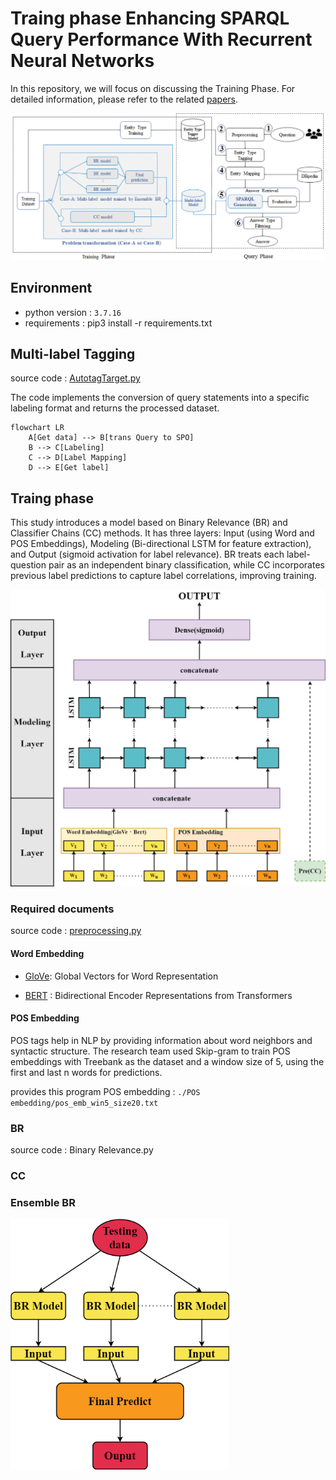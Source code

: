 # Traing phase Enhancing SPARQL Query Performance With Recurrent Neural Networks


In this repository, we will focus on discussing the Training Phase. For detailed information, please refer to the related [papers](https://github.com/hsjinde/Enhancing-SPARQL-Query-Performance-With-Recurrent-Neural-Networks).

<img src="./assets/Architecture of the proposed approach.png"></img>

## Environment

- python version : `3.7.16`
- requirements : pip3 install -r requirements.txt

## Multi-label Tagging

source code : [AutotagTarget.py](https://github.com/hsjinde/Traing-phase-Enhancing-SPARQL-Query-Performance-With-Recurrent-Neural-Networks/blob/main/AutotagTarget.py)

The code implements the conversion of query statements into a specific labeling format and returns the processed dataset.


```mermaid
flowchart LR
    A[Get data] --> B[trans Query to SPO]
    B --> C[Labeling]
    C --> D[Label Mapping]
    D --> E[Get label]
```

## Traing phase


This study introduces a model based on Binary Relevance (BR) and Classifier Chains (CC) methods. It has three layers: Input (using Word and POS Embeddings), Modeling (Bi-directional LSTM for feature extraction), and Output (sigmoid activation for label relevance). BR treats each label-question pair as an independent binary classification, while CC incorporates previous label predictions to capture label correlations, improving training.

<img src="./assets/System architecture diagram.png" width="650px"></img>

###  Required documents

source code : [preprocessing.py]((https://github.com/hsjinde/Traing-phase-Enhancing-SPARQL-Query-Performance-With-Recurrent-Neural-Networks/blob/main/preprocessing.py))

#### Word Embedding
- [GloVe](https://nlp.stanford.edu/projects/glove/): Global Vectors for Word Representation

- [BERT](https://huggingface.co/docs/transformers/model_doc/auto) : Bidirectional Encoder Representations from Transformers

#### POS Embedding

POS tags help in NLP by providing information about word neighbors and syntactic structure. The research team used Skip-gram to train POS embeddings with Treebank as the dataset and a window size of 5, using the first and last n words for predictions.

provides this program POS embedding : `./POS embedding/pos_emb_win5_size20.txt`

### BR

source code : Binary Relevance.py

### CC

### Ensemble BR

<img src="./assets/Ensemble BR.png" width="350  px"></img>
